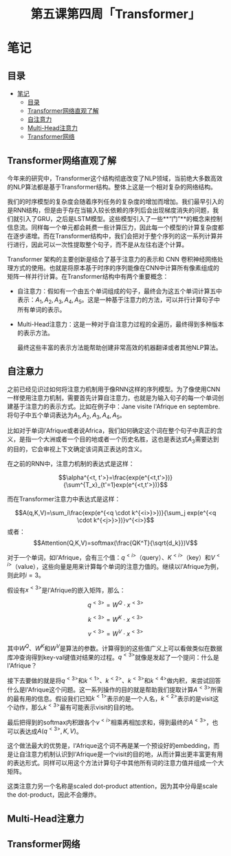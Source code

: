 <h1 align="center">第五课第四周「Transformer」</h1>

# 笔记

## 目录

* [笔记](#笔记)
   * [目录](#目录)
   * [Transformer网络直观了解](#Transformer网络直观了解)
   * [自注意力](#自注意力)
   * [Multi-Head注意力](#Multi-Head注意力)
   * [Transformer网络](#Transformer网络)

## Transformer网络直观了解

今年来的研究中，Transformer这个结构彻底改变了NLP领域，当前绝大多数高效的NLP算法都是基于Transformer结构。整体上这是一个相对复杂的网络结构。

我们的时序模型的复杂度会随着序列任务的复杂度的增加而增加。我们最早引入的是RNN结构，但是由于存在当输入较长依赖的序列后会出现梯度消失的问题，我们就引入了GRU，之后是LSTM模型。这些模型引入了一些**“门”**的概念来控制信息流。同样每一个单元都会耗费一些计算压力，因此每一个模型的计算复杂度都在逐步递增。而在Transformer结构中，我们会把对于整个序列的这一系列计算并行进行，因此可以一次性提取整个句子，而不是从左往右逐个计算。

Transformer 架构的主要创新是结合了基于注意力的表示和 CNN 卷积神经网络处理方式的使用。也就是将原本基于时序的序列能像在CNN中计算所有像素组成的矩阵一样并行计算。在Transformer结构中有两个重要概念：

 -  自注意力：假如有一个由五个单词组成的句子，最终会为这五个单词计算五中表示：$A_1,A_2,A_3,A_4,A_5$。这是一种基于注意力的方法，可以并行计算句子中所有单词的表示。

- Multi-Head注意力：这是一种对于自注意力过程的全遍历，最终得到多种版本的表示方法。

  最终这些丰富的表示方法能帮助创建非常高效的机器翻译或者其他NLP算法。



## 自注意力

之前已经见识过如何将注意力机制用于像RNN这样的序列模型。为了像使用CNN一样使用注意力机制，需要首先计算自注意力，也就是为输入句子的每一个单词创建基于注意力的表示方式。比如在例子中：Jane visite l'Afrique en septembre.将句子中五个单词表达为$A_1,A_2,A_3,A_4,A_5$。

比如对于单词l'Afrique或者说Africa，我们如何确定这个词在整个句子中真正的含义，是指一个大洲或者一个目的地或者一个历史名胜，这也是表达式$A_3$需要达到的目的，它会审视上下文确定该词真正表达的含义。

在之前的RNN中，注意力机制的表达式是这样：

$$\alpha^{<t, t'>}=\frac{exp(e^{<t,t'>})}{\sum^{T_x}_{t'=1}exp(e^{<t,t'>})}$$

而在Transformer注意力中表达式是这样：

$$A(q,K,V)=\sum_i\frac{exp(e^{<q \cdot k^{<i>}>})}{\sum_j exp(e^{<q \cdot k^{<j>}>})}v^{<i>}$$或者：$$Attention(Q,K,V)=softmax(\frac{QK^T}{\sqrt{d_k}})V$$

对于一个单词，如l'Afrique，会有三个值：$q^{<i>}$（query）、$K^{<i>}$（key）和$V^{<i>}$（value），这些向量是用来计算每个单词的注意力值的。继续以l'Afrique为例，则此时$i=3$。

假设有$x^{<3>}$是l'Afrique的嵌入矩阵，那么：

$$q^{<3>}=W^Q \cdot x^{<3>}$$

$$k^{<3>}=W^K\cdot x^{<3>}$$

$$v^{<3>}=W^V\cdot x^{<3>}$$

其中$W^Q$、$W^K$和$W^V$是算法的参数。计算得到的这些值广义上可以看做类似在数据库冲查询得到key-val键值对结果的过程。$q^{<3>}$就像是发起了一个提问：什么是l'Afrique？

接下去要做的就是将$q^{<3>}$和$k^{<1>}$、$k^{<2>}$、$k^{<3>}$和$k^{<4>}$做内积，来尝试回答什么是l'Afrique这个问题。这一系列操作的目的就是帮助我们提取计算$A^{<3>}$所需的最有用的信息。假设我们已知$k^{<1>}$表示的是一个人名，$k^{<2>}$表示的是visit这个动作，那么$k^{<3>}$最有可能表示visit的目的地。

最后把得到的softmax内积跟各个$v^{<i>}$相乘再相加求和，得到最终的$A^{<3>}$，也可以表达成$A(q^{<3>},K,V)$。

这个做法最大的优势是，l'Afrique这个词不再是某一个预设好的embedding，而是让自注意力机制认识到l'Afrique是一个visit的目的地，从而计算出更丰富更有用的表达形式。同样可以用这个方法计算句子中其他所有词的注意力值并组成一个大矩阵。

这类注意力另一个名称是scaled dot-product attention，因为其中分母是scale the dot-product，因此不会爆炸。



## Multi-Head注意力



## Transformer网络

